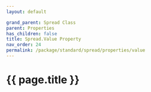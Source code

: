 ```yaml
---
layout: default

grand_parent: Spread Class
parent: Properties
has_children: false
title: Spread.Value Property
nav_order: 24
permalink: /package/standard/spread/properties/value
---
```

# {{ page.title }}
